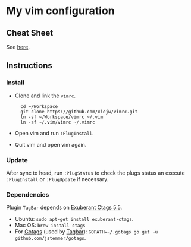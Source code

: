 # My vim configuration

## Cheat Sheet

See [here](cheatsheet.md).

## Instructions

### Install

- Clone and link the `vimrc`.

        cd ~/Workspace
        git clone https://github.com/xiejw/vimrc.git
        ln -sf ~/Workspace/vimrc ~/.vim
        ln -sf ~/.vim/vimrc ~/.vimrc

- Open vim and run `:PlugInstall`.
- Quit vim and open vim again.

### Update

After sync to head, run `:PlugStatus` to check the plugs status an execute
`:PlugInstall` or `:PlugUpdate` if necessary.

### Dependencies

Plugin `TagBar` depends on [Exuberant Ctags 5.5](http://ctags.sourceforge.net/).

- Ubuntu: `sudo apt-get install exuberant-ctags`.
- Mac OS: `brew install ctags`
- For [Gotags](https://github.com/jstemmer/gotags) (used by [Tagbar](http://majutsushi.github.io/tagbar/)): `GOPATH=~/.gotags go get -u github.com/jstemmer/gotags`.

